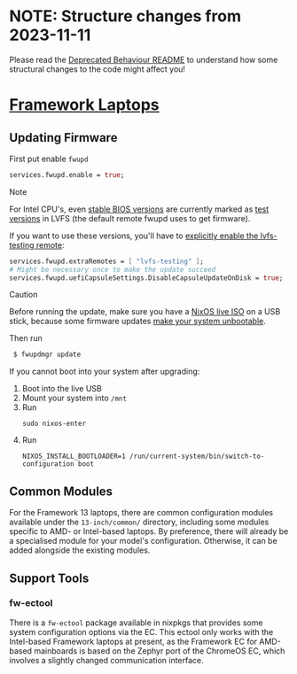 # NOTE: Structure changes from 2023-11-11

Please read the [Deprecated Behaviour README](./OLD-BEHAVIOUR-DEPRECATION.md) to understand how some structural changes to
the code might affect you!

# [Framework Laptops](https://frame.work/)

## Updating Firmware

First put enable `fwupd`

```nix
services.fwupd.enable = true;
```

> [!Note]
> For Intel CPU's, even [stable BIOS versions](https://community.frame.work/t/responded-11th-gen-intel-core-bios-3-17-release/25137#update-april-11-2023-2) are currently marked as [test versions](https://fwupd.org/lvfs/devices/work.frame.Laptop.TGL.BIOS.firmware) in LVFS (the default remote fwupd uses to get firmware).
>
> If you want to use these versions, you'll have to [explicitly enable the lvfs-testing remote](https://community.frame.work/t/responded-11th-gen-intel-core-bios-3-17-release/25137#linuxlvfs-7):
>
> ```nix
> services.fwupd.extraRemotes = [ "lvfs-testing" ];
> # Might be necessary once to make the update succeed
> services.fwupd.uefiCapsuleSettings.DisableCapsuleUpdateOnDisk = true;
> ```

> [!Caution]
> Before running the update, make sure you have a [NixOS live ISO](https://nixos.org/download/#nixos-iso) on a USB stick, because some firmware updates [make your system unbootable](https://community.frame.work/t/drive-not-bootable-after-bios-update/12887).

Then run

```sh
 $ fwupdmgr update
```

If you cannot boot into your system after upgrading:
1. Boot into the live USB
2. Mount your system into `/mnt`
3. Run
   ```
   sudo nixos-enter
   ```
4. Run
   ```
   NIXOS_INSTALL_BOOTLOADER=1 /run/current-system/bin/switch-to-configuration boot
   ```

## Common Modules

For the Framework 13 laptops, there are common configuration modules available under the `13-inch/common/` directory,
including some modules specific to AMD- or Intel-based laptops. By preference, there will already be a specialised
module for your model's configuration. Otherwise, it can be added alongside the existing modules.

## Support Tools

### fw-ectool

There is a `fw-ectool` package available in nixpkgs that provides some system configuration options via the EC.
This ectool only works with the Intel-based Framework laptops at present, as the Framework EC for AMD-based mainboards
is based on the Zephyr port of the ChromeOS EC, which involves a slightly changed communication interface.
